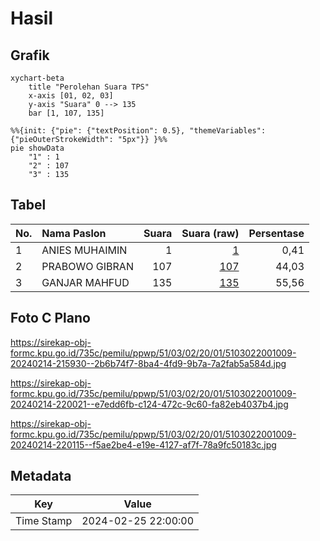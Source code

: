 # Hasil

## Grafik

```mermaid
xychart-beta
    title "Perolehan Suara TPS"
    x-axis [01, 02, 03]
    y-axis "Suara" 0 --> 135
    bar [1, 107, 135]
```

```mermaid
%%{init: {"pie": {"textPosition": 0.5}, "themeVariables": {"pieOuterStrokeWidth": "5px"}} }%%
pie showData
    "1" : 1
    "2" : 107
    "3" : 135
```

## Tabel

| No. | Nama Paslon    | Suara | Suara (raw) | Persentase |
|:--- |:-------------- | -----:| -----------:| ----------:|
| 1   | ANIES MUHAIMIN | 1     | [1][p-1]    | 0,41       |
| 2   | PRABOWO GIBRAN | 107   | [107][p-2]  | 44,03      |
| 3   | GANJAR MAHFUD  | 135   | [135][p-3]  | 55,56      |


[p-1]: https://github.com/gigit-pemilu/pemilu-2024-51-bali/blob/main/pilpres/hitung-suara/sub/51-bali/sub/03-badung/sub/02-mengwi/sub/2001-munggu/sub/009-tps/sub/paslon-1.txt
[p-2]: https://github.com/gigit-pemilu/pemilu-2024-51-bali/blob/main/pilpres/hitung-suara/sub/51-bali/sub/03-badung/sub/02-mengwi/sub/2001-munggu/sub/009-tps/sub/paslon-2.txt
[p-3]: https://github.com/gigit-pemilu/pemilu-2024-51-bali/blob/main/pilpres/hitung-suara/sub/51-bali/sub/03-badung/sub/02-mengwi/sub/2001-munggu/sub/009-tps/sub/paslon-3.txt

## Foto C Plano

https://sirekap-obj-formc.kpu.go.id/735c/pemilu/ppwp/51/03/02/20/01/5103022001009-20240214-215930--2b6b74f7-8ba4-4fd9-9b7a-7a2fab5a584d.jpg

https://sirekap-obj-formc.kpu.go.id/735c/pemilu/ppwp/51/03/02/20/01/5103022001009-20240214-220021--e7edd6fb-c124-472c-9c60-fa82eb4037b4.jpg

https://sirekap-obj-formc.kpu.go.id/735c/pemilu/ppwp/51/03/02/20/01/5103022001009-20240214-220115--f5ae2be4-e19e-4127-af7f-78a9fc50183c.jpg


## Metadata

| Key        | Value               |
| ---------- | ------------------- |
| Time Stamp | 2024-02-25 22:00:00 |



